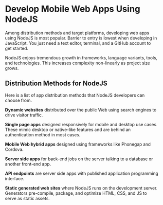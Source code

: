# Develop Mobile Web Apps Using NodeJS

Among distribution methods and target platforms, developing web apps using NodeJS is most popular. Barrier to entry is lowest when developing in JavaScript. You just need a text editor, terminal, and a GitHub account to get started.

NodeJS enjoys tremendous growth in frameworks, language variants, tools, and technologies. This increases complexity non-linearly as project size grows.

## Distribution Methods for NodeJS

Here is a list of app distribution methods that NodeJS developers can choose from.

**Dynamic websites** distributed over the public Web using search engines to drive visitor traffic.

**Single page apps** designed responsively for mobile and desktop use cases. These mimic desktop or native-like features and are behind an authentication method in most cases.

**Mobile Web hybrid apps** designed using frameworks like Phonegap and Cordova.

**Server side apps** for back-end jobs on the server talking to a database or another front-end app.

**API endpoints** are server side apps with published application programming interface.

**Static generated web sites** where NodeJS runs on the development server. Generators pre-compile, package, and optimize HTML, CSS, and JS to serve as static assets.
